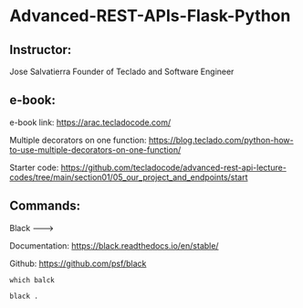 # Advanced-REST-APIs-Flask-Python

## Instructor:

Jose Salvatierra Founder of Teclado and Software Engineer

## e-book:

e-book link: https://arac.tecladocode.com/

Multiple decorators on one function: https://blog.teclado.com/python-how-to-use-multiple-decorators-on-one-function/

Starter code: https://github.com/tecladocode/advanced-rest-api-lecture-codes/tree/main/section01/05_our_project_and_endpoints/start

## Commands:

Black ---> 

Documentation: https://black.readthedocs.io/en/stable/

Github: https://github.com/psf/black
```
which balck

black .
```
